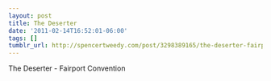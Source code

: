 ```yaml
---
layout: post
title: The Deserter
date: '2011-02-14T16:52:01-06:00'
tags: []
tumblr_url: http://spencertweedy.com/post/3298389165/the-deserter-fairport-convention
---
```

The Deserter - Fairport Convention
